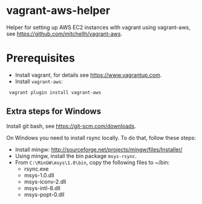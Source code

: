 # vagrant-aws-helper
Helper for setting up AWS EC2 instances with vagrant using vagrant-aws, see https://github.com/mitchellh/vagrant-aws.

# Prerequisites

* Install vagrant, for details see https://www.vagrantup.com.
* Install `vagrant-aws`: 

```bash
 vagrant plugin install vagrant-aws
```

## Extra steps for Windows

Install git bash, see https://git-scm.com/downloads.

On Windows you need to install rsync locally. To do that, follow these steps:

* Install mingw: http://sourceforge.net/projects/mingw/files/Installer/
* Using mingw, install the bin package `msys-rsync`.
* From `C:\MinGW\msys\1.0\bin`, copy the following files to ~/bin:
  * rsync.exe
  * msys-1.0.dll
  * msys-iconv-2.dll
  * msys-intl-8.dll
  * msys-popt-0.dll

